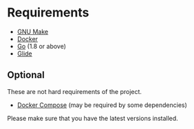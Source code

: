 # Requirements

- [GNU Make](https://www.gnu.org/software/make/)
- [Docker](https://www.docker.com/)
- [Go](https://golang.org/) (1.8 or above)
- [Glide](http://glide.sh/)


## Optional

These are not hard requirements of the project.

- [Docker Compose](https://docs.docker.com/compose/) (may be required by some dependencies)


Please make sure that you have the latest versions installed.
